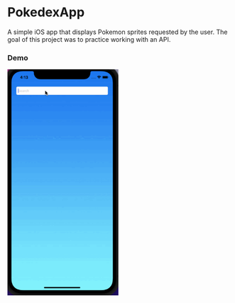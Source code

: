 # PokedexApp

A simple iOS app that displays Pokemon sprites requested by the user. The goal of this project was to practice working with an API.

### Demo

<img src="https://github.com/miguelSablan/PokedexApp/blob/main/Walkthrough.gif" width=250><br>
